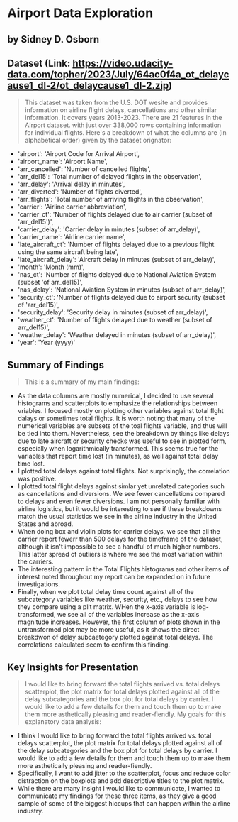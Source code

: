 # Airport Data Exploration
## by Sidney D. Osborn


## Dataset (Link: https://video.udacity-data.com/topher/2023/July/64ac0f4a_ot_delaycause1_dl-2/ot_delaycause1_dl-2.zip)

> This dataset was taken from the U.S. DOT wesite and provides information on airline flight delays, cancellations and other similar information. It covers years 2013-2023.
> There are 21 features in the Airport dataset. with just over 338,000 rows containing information for individual flights.
> Here's a breakdown of what the columns are (in alphabetical order) given by the dataset orignator:
- 'airport': 'Airport Code for Arrival Airport',
- 'airport_name': 'Airport Name',
- 'arr_cancelled': 'Number of cancelled flights',
- 'arr_del15': 'Total number of delayed flights in the observation',
- 'arr_delay': 'Arrival delay in minutes',
- 'arr_diverted': 'Number of flights diverted',
- 'arr_flights': 'Total number of arriving flights in the observation',
- 'carrier': 'Airline carrier abbreviation',
- 'carrier_ct': 'Number of flights delayed due to air carrier (subset of 'arr_del15')',
- 'carrier_delay': 'Carrier delay in minutes (subset of arr_delay)',
- 'carrier_name': 'Airline carrier name',
- 'late_aircraft_ct': 'Number of flights delayed due to a previous flight using the same aircraft being late',
- 'late_aircraft_delay': 'Aircraft delay in minutes (subset of arr_delay)',
- 'month': 'Month (mm)',
- 'nas_ct': 'Number of flights delayed due to National Aviation System (subset 'of arr_del15)',
- 'nas_delay': 'National Aviation System in minutes (subset of arr_delay)',
- 'security_ct': 'Number of flights delayed due to airport security (subset of 'arr_del15)',
- 'security_delay': 'Security delay in minutes (subset of arr_delay)',
- 'weather_ct': 'Number of flights delayed due to weather (subset of arr_del15)',
- 'weather_delay': 'Weather delayed in minutes (subset of arr_delay)',
- 'year': 'Year (yyyy)'


## Summary of Findings

> This is a summary of my main findings:
- As the data columns are mostly numerical, I decided to use several histograms and scatterplots to emphasize the relationships between vriables. I focused mostly on plotting other variables against total flght dalays or sometimes total flights. It is worth noting that many of the numerical variables are subsets of the toal flights variable, and thus will be tied into them. Nevertheless, see the breakdown by things like delays due to late aircraft or security checks was useful to see in plotted form, especially when logarithmically transformed. This seems true for the variables that report time lost (in minutes), as well against total delay time lost.
- I plotted total delays against total flights. Not surprisingly, the correlation was positive.
- I plotted total flight delays against simlar yet unrelated categories such as cancellations and diversions. We see fewer cancellations compared to delays and even fewer diversions. I am not personally familiar with airline logistics, but it would be interesting to see if these breakdowns match the usual statistics we see in the airline industry in the United States and abroad.
- When doing box and violin plots for carrier delays, we see that all the carrier report fewerr than 500 delays for the timeframe of the dataset, although it isn't impossible to see a handful of much higher numbers. This latter spread of outliers is where we see the most variation within the carriers.
- The interesting pattern in the Total Flights histograms and other items of interest noted throughout my report can be expanded on in future investigations.
- Finally, when we plot total delay time count against all of the subcategory variables like weather, security, etc., delays to see how they compare using a plit matrix. WHen the x-axis variable is log-transformed, we see all of the variables increase as the x-axis magnitude increases. However, the first column of plots shown in the untransformed plot may be more useful, as it shows the direct breakdwon of delay subcaetegory plotted against total delays. The correlations calculated seem to confirm this finding.


## Key Insights for Presentation

> I would like to bring forward the total flights arrived vs. total delays scatterplot, the plot matrix for total delays plotted against all of the delay subcategories and the box plot for total delays by carrier. I would like to add a few details for them and touch them up to make them more asthetically pleasing and reader-fiendly.
> My goals for this explanatory data analysis:
- I think I would like to bring forward the total flights arrived vs. total delays scatterplot, the plot matrix for total delays plotted against all of the delay subcategories and the box plot for total delays by carrier. I would like to add a few details for them and touch them up to make them more asthetically pleasing and reader-fiendly.
- Specifically, I want to add jitter to the scatterplot, focus and reduce color distraction on the boxplots and add descriptive titles to the plot matrix.
- While there are many insight I would like to communicate, I wanted to communicate my findings for these three items, as they give a good sample of some of the biggest hiccups that can happen within the airline industry.
